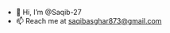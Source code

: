 - 👋 Hi, I’m @Saqib-27
- 📫 Reach me at saqibasghar873@gmail.com

<!---
Saqib-27/Saqib-27 is a ✨ special ✨ repository because its `README.md` (this file) appears on your GitHub profile.
You can click the Preview link to take a look at your changes.
--->
